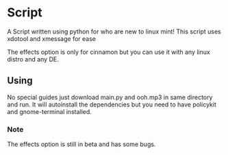 # Script

A Script written using python for who are new to linux mint!
This script uses xdotool and xmessage for ease

The effects option is only for cinnamon but
you can use it with any linux distro and any DE.

## Using
No special guides just download main.py and ooh.mp3
in same directory and run. It will autoinstall
the dependencies but you need to have policykit
and gnome-terminal installed.

### Note
The effects option is still in beta and has some bugs.
